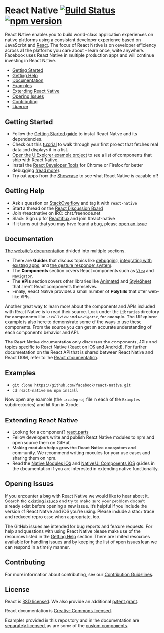 # React Native [![Build Status](https://travis-ci.org/facebook/react-native.svg?branch=master)](https://travis-ci.org/facebook/react-native)  [![npm version](https://badge.fury.io/js/react-native.svg)](http://badge.fury.io/js/react-native)

React Native enables you to build world-class application experiences on native platforms using a consistent developer experience based on JavaScript and [React](http://facebook.github.io/react). The focus of React Native is on developer efficiency across all the platforms you care about - learn once, write anywhere. Facebook uses React Native in multiple production apps and will continue investing in React Native.

- [Getting Started](#getting-started)
- [Getting Help](#getting-help)
- [Documentation](#documentation)
- [Examples](#examples)
- [Extending React Native](#extending-react-native)
- [Opening Issues](#opening-issues)
- [Contributing](#contributing)
- [License](#license)

## Getting Started

- Follow the [Getting Started guide](http://facebook.github.io/react-native/docs/getting-started.html) to install React Native and its dependencies.
- Check out this [tutorial](https://facebook.github.io/react-native/docs/tutorial.html) to walk through your first project that fetches real data and displays it in a list.
- [Open the UIExplorer example project](#examples) to see a list of components that ship with React Native.
- Install the [React Developer Tools](https://chrome.google.com/webstore/detail/react-developer-tools/fmkadmapgofadopljbjfkapdkoienihi) for Chrome or Firefox for better debugging [(read more)](http://facebook.github.io/react-native/docs/debugging.html).
- Try out apps from the [Showcase](https://facebook.github.io/react-native/showcase.html) to see what React Native is capable of!

## Getting Help

- Ask a question on [StackOverflow](http://stackoverflow.com/) and tag it with `react-native`
- Start a thread on the [React Discussion Board](https://discuss.reactjs.org/)
- Join #reactnative on IRC: chat.freenode.net
- Slack: Sign up for [Reactiflux](http://reactiflux.com/) and join #react-native
- If it turns out that you may have found a bug, please [open an issue](#opening-issues)

## Documentation

[The website’s documentation](https://facebook.github.io/react-native/docs/) divided into multiple sections.
- There are **Guides** that discuss topics like [debugging](https://facebook.github.io/react-native/docs/debugging.html), [integrating with existing apps](https://facebook.github.io/react-native/docs/embedded-app-ios.html), and [the gesture responder system](https://facebook.github.io/react-native/docs/gesture-responder-system.html).
- The **Components** section covers React components such as [`View`](https://facebook.github.io/react-native/docs/view.html) and [`Navigator`](https://facebook.github.io/react-native/docs/navigator.html).
- The **APIs** section covers other libraries like [Animated](https://facebook.github.io/react-native/docs/animated.html) and [StyleSheet](https://facebook.github.io/react-native/docs/stylesheet.html) that aren’t React components themselves.
- Finally, React Native provides a small number of **Polyfills** that offer web-like APIs.

Another great way to learn more about the components and APIs included with React Native is to read their source. Look under the `Libraries` directory for components like `ScrollView` and `Navigator`, for example. The UIExplorer example is also here to demonstrate some of the ways to use these components. From the source you can get an accurate understanding of each component’s behavior and API.

The React Native documentation only discusses the components, APIs and topics specific to React Native (React on iOS and Android). For further documentation on the React API that is shared between React Native and React DOM, refer to the [React documentation](http://facebook.github.io/react/).

## Examples

- `git clone https://github.com/facebook/react-native.git`
- `cd react-native && npm install`

Now open any example (the `.xcodeproj` file in each of the `Examples` subdirectories) and hit Run in Xcode.

## Extending React Native

- Looking for a component? [react.parts](http://react.parts/)
- Fellow developers write and publish React Native modules to npm and open source them on GitHub.
- Making modules helps grow the React Native ecosystem and community. We recommend writing modules for your use cases and sharing them on npm.
- Read the [Native Modules iOS](http://facebook.github.io/react-native/docs/native-modules-ios.html#content) and [Native UI Components iOS](http://facebook.github.io/react-native/docs/native-components-ios.html#content) guides in the documentation if you are interested in extending native functionality.

## Opening Issues

If you encounter a bug with React Native we would like to hear about it. Search the [existing issues](https://github.com/facebook/react-native/issues) and try to make sure your problem doesn’t already exist before opening a new issue. It’s helpful if you include the version of React Native and iOS you’re using. Please include a stack trace and reduced repro case when appropriate, too.

The GitHub issues are intended for bug reports and feature requests. For help and questions with using React Native please make use of the resources listed in the [Getting Help](#getting-help) section. There are limited resources available for handling issues and by keeping the list of open issues lean we can respond in a timely manner.

## Contributing

For more information about contributing, see our [Contribution Guidelines](https://github.com/facebook/react-native/blob/master/CONTRIBUTING.md).

## License

React is [BSD licensed](./LICENSE). We also provide an additional [patent grant](./PATENTS).

React documentation is [Creative Commons licensed](./LICENSE-docs).

Examples provided in this repository and in the documentation are [separately licensed](./LICENSE-examples), as are some of the [custom components](./LICENSE-CustomComponents).
